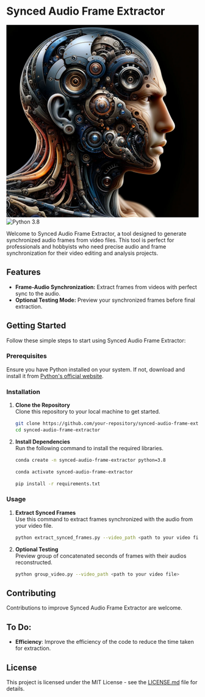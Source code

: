 # Synced Audio Frame Extractor
![image](./assets/synced.png)
![Python 3.8](https://img.shields.io/badge/python-3.8-blue.svg)

Welcome to Synced Audio Frame Extractor, a tool designed to generate synchronized audio frames from video files. This tool is perfect for professionals and hobbyists who need precise audio and frame synchronization for their video editing and analysis projects.

## Features

- **Frame-Audio Synchronization:** Extract frames from videos with perfect sync to the audio.
- **Optional Testing Mode:** Preview your synchronized frames before final extraction.

## Getting Started

Follow these simple steps to start using Synced Audio Frame Extractor:

### Prerequisites

Ensure you have Python installed on your system. If not, download and install it from [Python's official website](https://www.python.org/downloads/).

### Installation

1. **Clone the Repository**  
   Clone this repository to your local machine to get started.

   ```bash
   git clone https://github.com/your-repository/synced-audio-frame-extractor.git
   cd synced-audio-frame-extractor
   ```

2. **Install Dependencies**  
   Run the following command to install the required libraries.
    ```bash
   conda create -n synced-audio-frame-extractor python=3.8
   ```

   ```bash
   conda activate synced-audio-frame-extractor
   ```

   ```bash
   pip install -r requirements.txt
   ```

### Usage

1. **Extract Synced Frames**  
   Use this command to extract frames synchronized with the audio from your video file.

   ```bash
   python extract_synced_frames.py --video_path <path to your video file>
   ```

2. **Optional Testing**  
   Preview group of concatenated seconds of frames with their audios reconstructed.

   ```bash
   python group_video.py --video_path <path to your video file>
   ```

## Contributing

Contributions to improve Synced Audio Frame Extractor are welcome. 

## To Do:

- **Efficiency**: Improve the efficiency of the code to reduce the time taken for extraction.

## License

This project is licensed under the MIT License - see the [LICENSE.md](LICENSE.md) file for details.